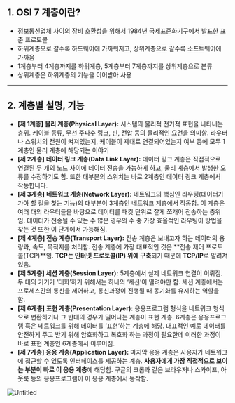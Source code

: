 ## 1. OSI 7 계층이란?

- 정보통신업체 사이의 장비 호환성을 위해서 1984년 국제표준화기구에서 발표한 표준 프로토콜
- 하위계층으로 갈수록 하드웨어에 가까워지고, 상위계층으로 갈수록 소프트웨어에 가까움
- 1계층부터 4계층까지를 하위계층, 5계층부터 7계층까지를 상위계층으로 분류
- 상위계층은 하위계층의 기능을 이어받아 사용

---

## 2. 계층별 설명, 기능

- **[제 1계층] 물리 계층(Physical Layer):** 시스템의 물리적 전기적 표현을 나타내는 층위. 케이블 종류, 무선 주파수 링크, 핀, 전압 등의 물리적인 요건을 의미함. 라우터나 스위치의 전원이 켜져있는지, 케이블이 제대로 연결되어있는지 여부 등에 모두 1계층인 물리 계층에 해당되는 이야기
- **[제 2계층] 데이터 링크 계층(Data Link Layer):** 데이터 링크 계층은 직접적으로 연결된 두 개의 노드 사이에 데이터 전송을 가능하게 하고, 물리 계층에서 발생한 오류를 수정하기도 함. 또한 대부분의 스위치는 바로 2계층인 데이터 링크 계층에서 작동합니다.
- **[제 3계층] 네트워크 계층(Network Layer):** 네트워크의 핵심인 라우팅(데이터가 가야 할 길을 찾는 기능)의 대부분이 3계층인 네트워크 계층에서 작동함. 이 계층은 여러 대의 라우터들을 바탕으로 데이터를 패킷 단위로 잘게 쪼개어 전송하는 층위임. 데이터가 전송될 수 있는 수 많은 경우의 수 중 가장 효율적인 라우팅이 방법을 찾는 것 또한 이 단계에서 가능해짐.
- **[제 4계층] 전송 계층(Transport Layer):** 전송 계층은 보내고자 하는 데이터의 용량과, 속도, 목적지를 처리함. 전송 계층에 가장 대표적인 것은 **전송 제어 프로토콜(TCP)**임. **TCP는 인터넷 프로토콜(IP) 위에 구축**되기 때문에 **TCP/IP**로 알려져 있음.
- **[제 5계층] 세션 계층(Session Layer):** 5계층에서 실제 네트워크 연결이 이뤄짐. 두 대의 기기가 ‘대화’하기 위해서는 하나의 ‘세션’이 열려야만 함. 세션 계층에서는 프로세스간의 통신을 제어하고, 통신과정이 진행될 때 동기화를 유지하는 역할을 함.
- **[제 6계층] 표현 계층(Presentation Layer):** 응용프로그램 형식을 네트워크 형식으로 변환하거나 그 반대의 경우가 일어나는 계층이 표현 계층. 6계층은 응용프로그램 혹은 네트워크를 위해 데이터를 ‘표현’하는 계층에 해당. 대표적인 예로 데이터를 안전하게 주고 받기 위해 암호화하고 복호화 하는 과정이 필요한데 이러한 과정이 바로 표현 계층인 6계층에서 이루어짐.
- **[제 7계층] 응용 계층(Application Layer):** 마지막 응용 계층은 사용자가 네트워크에 접근할 수 있도록 인터페이스를 제공하는 계층. **사용자에게 가장 직접적으로 보이는 부분이 바로 이 응용 계층**에 해당함. 구글의 크롬과 같은 브라우저나 스카이프, 아웃룩 등의 응용프로그램이 이 응용 계층에서 동작함.

![Untitled](https://s3.us-west-2.amazonaws.com/secure.notion-static.com/908523c0-c276-4b2e-aa0d-02cf60d62fda/Untitled.png?X-Amz-Algorithm=AWS4-HMAC-SHA256&X-Amz-Credential=AKIAT73L2G45O3KS52Y5%2F20211105%2Fus-west-2%2Fs3%2Faws4_request&X-Amz-Date=20211105T135636Z&X-Amz-Expires=86400&X-Amz-Signature=8fa4e4821d9fe95fb6ebb0f57273aea0228b655f70b9aa1c539f86c8d7c4417c&X-Amz-SignedHeaders=host&response-content-disposition=filename%20%3D%22Untitled.png%22)
